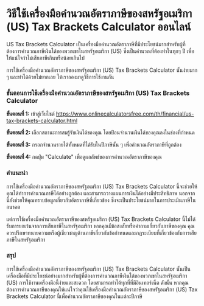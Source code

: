 วิธีใช้เครื่องมือคำนวณอัตราภาษีของสหรัฐอเมริกา (US) Tax Brackets Calculator ออนไลน์
===================================================================================

US Tax Brackets Calculator เป็นเครื่องมือคำนวณอัตราภาษีที่มีประโยชน์มากสำหรับผู้ที่ต้องการคำนวณภาษีเงินได้ของพวกเขาในสหรัฐอเมริกา (US) ซึ่งเป็นคำนวณที่ต้องทำในทุกๆ ปี เพื่อให้แน่ใจว่าไม่เสียภาษีเกินหรือน้อยเกินไป

การใช้เครื่องมือคำนวณอัตราภาษีของสหรัฐอเมริกา (US) Tax Brackets Calculator นั้นง่ายมาก ๆ และทำได้ด้วยไม่ยากเลย ให้เราลองมาดูวิธีการใช้งานกัน

### ขั้นตอนการใช้เครื่องมือคำนวณอัตราภาษีของสหรัฐอเมริกา (US) Tax Brackets Calculator

**ขั้นตอนที่ 1:** เข้าสู่เว็บไซต์ <https://www.onlinecalculatorsfree.com/th/financial/us-tax-brackets-calculator.html>

**ขั้นตอนที่ 2:** เลือกสถานะการสมรู้รับเงินได้ของคุณ โดยป้อนจำนวนเงินได้ของคุณลงในช่องที่กำหนด

**ขั้นตอนที่ 3:** กรอกจำนวนรายได้ทั้งหมดที่ได้รับในปีภาษีนั้น ๆ เพื่อคำนวณอัตราภาษีที่ถูกต้อง

**ขั้นตอนที่ 4:** กดปุ่ม "Calculate" เพื่อดูผลลัพธ์ของการคำนวณอัตราภาษีของคุณ

### คำแนะนำ

การใช้เครื่องมือคำนวณอัตราภาษีของสหรัฐอเมริกา (US) Tax Brackets Calculator นี้จะช่วยให้คุณได้ทำการคำนวณภาษีได้อย่างถูกต้อง และสามารถวางแผนการเงินได้อย่างมีประสิทธิภาพ นอกจากนี้ยังช่วยให้คุณทราบข้อมูลเกี่ยวกับอัตราภาษีที่เกี่ยวข้อง ซึ่งจะเป็นประโยชน์มากในการประเมินภาษีในอนาคต

แต่การใช้เครื่องมือคำนวณอัตราภาษีของสหรัฐอเมริกา (US) Tax Brackets Calculator นี้ไม่ได้รับการยกเว้นจากการเสียภาษีในสหรัฐอเมริกา หากคุณมีข้อสงสัยหรือคำถามเกี่ยวกับภาษีของคุณ คุณควรปรึกษาทนายความหรือผู้เชี่ยวชาญด้านภาษีเกี่ยวกับข้อกำหนดและกฎระเบียบที่เกี่ยวข้องกับการเสียภาษีในสหรัฐอเมริกา

### สรุป

การใช้เครื่องมือคำนวณอัตราภาษีของสหรัฐอเมริกา (US) Tax Brackets Calculator นั้นเป็นเครื่องมือที่มีประโยชน์อย่างมากสำหรับผู้ที่ต้องการคำนวณภาษีเงินได้ของพวกเขาในสหรัฐอเมริกา (US) การใช้งานเครื่องมือนี้ง่ายและสะดวก โดยสามารถทำได้ทุกที่ที่มีอินเทอร์เน็ต ดังนั้น หากคุณต้องการคำนวณภาษีของคุณให้แน่ใจว่าคุณใช้เครื่องมือคำนวณอัตราภาษีของสหรัฐอเมริกา (US) Tax Brackets Calculator นี้เพื่อคำนวณอัตราภาษีของคุณในแต่ละปีภาษี